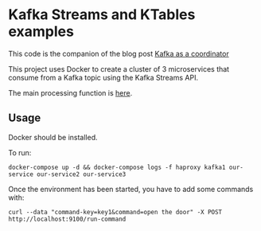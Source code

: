 # Kafka Streams and KTables examples

This code is the companion of the blog post [Kafka as a coordinator](http://danlebrero.com/2018/04/09/kafka-distributed-coordination-actor-model/)

This project uses Docker to create a cluster of 3 microservices that consume from a Kafka topic using the
Kafka Streams API.

The main processing function is [here](our-service/src/our_service/run_command.clj#L33).

## Usage

Docker should be installed.

To run:

```
docker-compose up -d && docker-compose logs -f haproxy kafka1 our-service our-service2 our-service3
```

Once the environment has been started, you have to add some commands with:

```
curl --data "command-key=key1&command=open the door" -X POST http://localhost:9100/run-command
```
    
